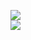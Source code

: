 [![](https://img.shields.io/badge/Made%20With-Github%20Spray-lightgrey.svg?style=for-the-badge&logo=github)](https://github.com/Annihil/github-spray#7972)  
[![](https://i.imgur.com/2DrTn0Z.gif)](https://github.com/Annihil/github-spray)